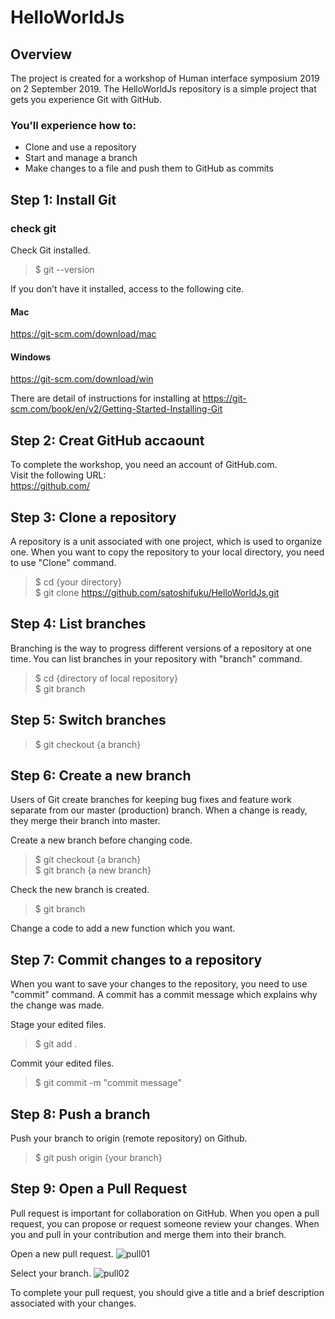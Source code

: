 # HelloWorldJs

## Overview
The project is created for a workshop of Human interface symposium 2019 on 2 September 2019.
The HelloWorldJs repository is a simple project that gets you experience Git with GitHub.


### You’ll experience how to:

- Clone and use a repository  
- Start and manage a branch  
- Make changes to a file and push them to GitHub as commits  

## Step 1: Install Git

### check git

Check Git installed.

> $ git --version

If you don’t have it installed, access to the following cite.

#### Mac
https://git-scm.com/download/mac

#### Windows
https://git-scm.com/download/win


There are detail of instructions for installing at https://git-scm.com/book/en/v2/Getting-Started-Installing-Git


## Step 2: Creat GitHub accaount 

To complete the workshop, you need an account of GitHub.com.   
Visit the following URL:  
https://github.com/

## Step 3: Clone a repository 
A repository is a unit associated with one project, which is used to organize one.
When you want to copy the repository to your local directory, you need to use "Clone" command.

> $ cd {your directory}  
> $ git clone https://github.com/satoshifuku/HelloWorldJs.git

## Step 4: List branches 

Branching is the way to progress different versions of a repository at one time.
You can list branches in your repository with "branch" command.

> $ cd {directory of local repository}  
> $ git branch 

## Step 5: Switch branches

> $ git checkout {a branch}

## Step 6: Create a new branch

Users of Git create branches for keeping bug fixes and feature work separate from our master (production) branch. 
When a change is ready, they merge their branch into master.

Create a new branch before changing code.

> $ git checkout {a branch}  
> $ git branch {a new branch}

Check the new branch is created.
> $ git branch

Change a code to add a new function which you want.

## Step 7: Commit changes to a repository

When you want to save your changes to the repository, you need to use "commit" command.
A commit has a commit message which explains why the change was made. 

Stage your edited files.
> $ git add .

Commit your edited files.
> $ git commit -m "commit message"


## Step 8: Push a branch

Push your branch to origin (remote repository) on Github.
> $ git push origin {your branch}

## Step 9: Open a Pull Request

Pull request is important for collaboration on GitHub.
When you open a pull request, you can propose or request someone review your changes.
When you and pull in your contribution and merge them into their branch.

Open a new pull request.
![pull01](https://user-images.githubusercontent.com/8034356/64072119-6fa12980-ccc4-11e9-9221-2e0adebceec9.png)

Select your branch.
![pull02](https://user-images.githubusercontent.com/8034356/64072192-a297ed00-ccc5-11e9-9eab-aeea42c9068f.png)

To complete your pull request, you should give a title and a brief description associated with your changes.
